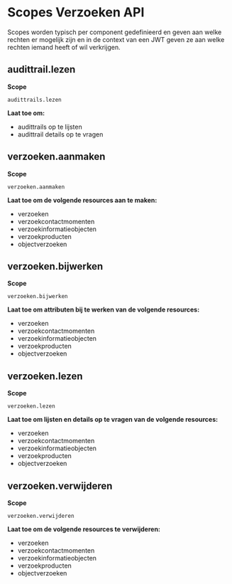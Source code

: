 # Scopes Verzoeken API

Scopes worden typisch per component gedefinieerd en geven aan welke rechten er mogelijk zijn en in de context van een JWT geven ze aan welke rechten iemand heeft of wil verkrijgen.

## audittrail.lezen

**Scope**

`audittrails.lezen`

**Laat toe om:**

- audittrails op te lijsten
- audittrail details op te vragen

## verzoeken.aanmaken

**Scope**

`verzoeken.aanmaken`

**Laat toe om de volgende resources aan te maken:**

- verzoeken
- verzoekcontactmomenten
- verzoekinformatieobjecten
- verzoekproducten
- objectverzoeken

## verzoeken.bijwerken

**Scope**

`verzoeken.bijwerken`

**Laat toe om attributen bij te werken van de volgende resources:**

- verzoeken
- verzoekcontactmomenten
- verzoekinformatieobjecten
- verzoekproducten
- objectverzoeken

## verzoeken.lezen

**Scope**

`verzoeken.lezen`

**Laat toe om lijsten en details op te vragen van de volgende resources:**

- verzoeken
- verzoekcontactmomenten
- verzoekinformatieobjecten
- verzoekproducten
- objectverzoeken

## verzoeken.verwijderen

**Scope**

`verzoeken.verwijderen`

**Laat toe om de volgende resources te verwijderen:**

- verzoeken
- verzoekcontactmomenten
- verzoekinformatieobjecten
- verzoekproducten
- objectverzoeken
